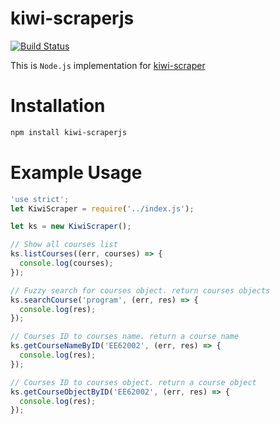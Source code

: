 # kiwi-scraperjs

[![Build Status](https://travis-ci.org/Kiwi-Learn/kiwi-scraperjs.svg?branch=master)](https://travis-ci.org/Kiwi-Learn/kiwi-scraperjs)

This is `Node.js` implementation for [kiwi-scraper](https://github.com/Kiwi-Learn/kiwi-scraper)

# Installation

```sh
npm install kiwi-scraperjs
```

# Example Usage

```javascript
'use strict';
let KiwiScraper = require('../index.js');

let ks = new KiwiScraper();

// Show all courses list
ks.listCourses((err, courses) => {
  console.log(courses);
});

// Fuzzy search for courses object. return courses objects
ks.searchCourse('program', (err, res) => {
  console.log(res);
});

// Courses ID to courses name. return a course name
ks.getCourseNameByID('EE62002', (err, res) => {
  console.log(res);
});

// Courses ID to courses object. return a course object
ks.getCourseObjectByID('EE62002', (err, res) => {
  console.log(res);
});

```
